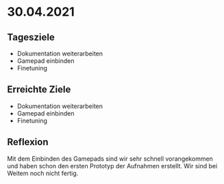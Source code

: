 # 30.04.2021

## Tagesziele
* Dokumentation weiterarbeiten
* Gamepad einbinden
* Finetuning

## Erreichte Ziele
* Dokumentation weiterarbeiten
* Gamepad einbinden
* Finetuning

## Reflexion
Mit dem Einbinden des Gamepads sind wir sehr schnell vorangekommen und haben schon den ersten Prototyp der Aufnahmen erstellt. Wir sind bei Weitem noch nicht fertig.

